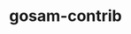 ---
title: "gosam-contrib"
layout: cache
categories: [package, develop-2025-02-23]
meta: {"compilers": ["gcc@=11.4.0"], "num_specs": 1, "num_specs_by_stack": {"hep": 1, "root": 1}, "oss": ["ubuntu22.04"], "platforms": ["linux"], "stacks": ["hep", "root"], "targets": ["x86_64_v3"], "versions": ["2.0"]}
spec_details: [{"compiler": "gcc@=11.4.0", "hash": "uzhufyukh6jp3cjqx7nsflyuv6cpxjtl", "os": "ubuntu22.04", "platform": "linux", "size": "-", "stacks": ["hep", "root"], "tarball": "https://binaries.spack.io/develop-2025-02-23/build_cache/linux-ubuntu22.04-x86_64_v3/gcc-11.4.0/gosam-contrib-2.0/linux-ubuntu22.04-x86_64_v3-gcc-11.4.0-gosam-contrib-2.0-uzhufyukh6jp3cjqx7nsflyuv6cpxjtl.spack", "target": "x86_64_v3", "variants": ["build_system=autotools", "libs=shared,static", "~pic"], "versions": ["2.0"]}]
---